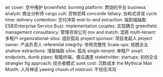 air cover: 空中掩护
brownfield:
burning platform: 燃烧的平台
business analyst: 商业分析师
cargo cult: 货物崇拜
concorde fallacy: 协和式谬误
cycle time: 
delivery contention: 交付冲突
end-to-end extraction: 端到端抽取
ESB(Enterprise Service Bus): 
implementation couples: 实现耦合
greenfield: 
management consultancy: 管理咨询公司
mix and match: 混搭 
multi-tenant: 多租户
organizational-silos: 组织孤岛
project sponsor: 项目发起人
project owner: 产品负责人
referential integrity: 参照完整性
Scale-ups: 规模企业
shallow extractions: 浅层抽取
silos: 孤岛
single-tenant: 单租户
smart endpoints, dumb pipes: 智能终端，傻瓜通道
stakeholder: 
startups: 初创企业
strangler fig approach: 绞杀者模式
sunk cost: 沉默成本
the Mythical Man Month: 人月神话
yawing chasm of mistrust: 不信任鸿沟